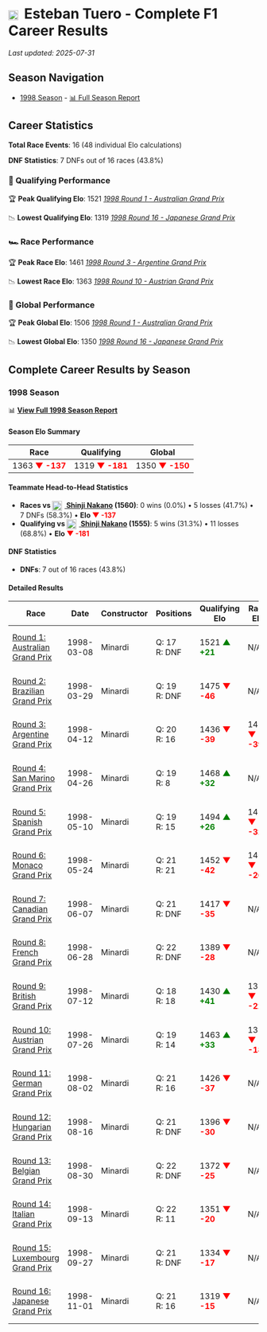 # <img src="https://upload.wikimedia.org/wikipedia/commons/1/1a/Flag_of_Argentina.svg" alt="Argentina" width="20" height="auto" style="vertical-align: middle; margin-right: 5px;" onerror="this.outerHTML='🇦🇷'; this.style.marginRight='5px';"/> Esteban Tuero - Complete F1 Career Results

*Last updated: 2025-07-31*

## Season Navigation

- [1998 Season](#1998-season) - [📊 Full Season Report](../seasons/1998-season-report)

## Career Statistics

**Total Race Events**: 16 (48 individual Elo calculations)

**DNF Statistics**: 7 DNFs out of 16 races (43.8%)

### 🏁 Qualifying Performance

🏆 **Peak Qualifying Elo**: 1521
   *[1998 Round 1 - Australian Grand Prix](../seasons/1998-season-report#round-1-australian-grand-prix)*

📉 **Lowest Qualifying Elo**: 1319
   *[1998 Round 16 - Japanese Grand Prix](../seasons/1998-season-report#round-16-japanese-grand-prix)*

### 🏎️ Race Performance

🏆 **Peak Race Elo**: 1461
   *[1998 Round 3 - Argentine Grand Prix](../seasons/1998-season-report#round-3-argentine-grand-prix)*

📉 **Lowest Race Elo**: 1363
   *[1998 Round 10 - Austrian Grand Prix](../seasons/1998-season-report#round-10-austrian-grand-prix)*

### 🌟 Global Performance

🏆 **Peak Global Elo**: 1506
   *[1998 Round 1 - Australian Grand Prix](../seasons/1998-season-report#round-1-australian-grand-prix)*

📉 **Lowest Global Elo**: 1350
   *[1998 Round 16 - Japanese Grand Prix](../seasons/1998-season-report#round-16-japanese-grand-prix)*


## Complete Career Results by Season

### 1998 Season

📊 **[View Full 1998 Season Report](../seasons/1998-season-report)**

#### Season Elo Summary

| Race | Qualifying | Global |
|------|------------|--------|
| 1363 **<span style="color: red;">▼ -137</span>** | 1319 **<span style="color: red;">▼ -181</span>** | 1350 **<span style="color: red;">▼ -150</span>** |

#### Teammate Head-to-Head Statistics

- **Races vs [<img src="https://upload.wikimedia.org/wikipedia/commons/9/9e/Flag_of_Japan.svg" alt="Japan" width="20" height="auto" style="vertical-align: middle; margin-right: 5px;" onerror="this.outerHTML='🇯🇵'; this.style.marginRight='5px';"/> Shinji Nakano](shinji-nakano) (1560)**: 0 wins (0.0%) • 5 losses (41.7%) • 7 DNFs (58.3%) • **Elo **<span style="color: red;">▼ -137</span>****
- **Qualifying vs [<img src="https://upload.wikimedia.org/wikipedia/commons/9/9e/Flag_of_Japan.svg" alt="Japan" width="20" height="auto" style="vertical-align: middle; margin-right: 5px;" onerror="this.outerHTML='🇯🇵'; this.style.marginRight='5px';"/> Shinji Nakano](shinji-nakano) (1555)**: 5 wins (31.3%) • 11 losses (68.8%) • **Elo **<span style="color: red;">▼ -181</span>****


#### DNF Statistics

- **DNFs**: 7 out of 16 races (43.8%)

#### Detailed Results

| Race | Date | Constructor | Positions | Qualifying Elo | Race Elo | Global Elo | Teammate |
|------|------|-------------|-----------|----------------|----------|------------|----------|
| [Round 1: Australian Grand Prix](../seasons/1998-season-report#round-1-australian-grand-prix) | 1998-03-08 | Minardi | Q: 17<br/>R: DNF | 1521 **<span style="color: green;">▲ +21</span>** | N/A | 1506 **<span style="color: green;">▲ +6</span>** | [<img src="https://upload.wikimedia.org/wikipedia/commons/9/9e/Flag_of_Japan.svg" alt="Japan" width="20" height="auto" style="vertical-align: middle; margin-right: 5px;" onerror="this.outerHTML='🇯🇵'; this.style.marginRight='5px';"/> Shinji Nakano](shinji-nakano)<br/>Q: 22<br/>R: DNF |
| [Round 2: Brazilian Grand Prix](../seasons/1998-season-report#round-2-brazilian-grand-prix) | 1998-03-29 | Minardi | Q: 19<br/>R: DNF | 1475 **<span style="color: red;">▼ -46</span>** | N/A | 1493 **<span style="color: red;">▼ -14</span>** | [<img src="https://upload.wikimedia.org/wikipedia/commons/9/9e/Flag_of_Japan.svg" alt="Japan" width="20" height="auto" style="vertical-align: middle; margin-right: 5px;" onerror="this.outerHTML='🇯🇵'; this.style.marginRight='5px';"/> Shinji Nakano](shinji-nakano)<br/>Q: 18<br/>R: 21 |
| [Round 3: Argentine Grand Prix](../seasons/1998-season-report#round-3-argentine-grand-prix) | 1998-04-12 | Minardi | Q: 20<br/>R: 16 | 1436 **<span style="color: red;">▼ -39</span>** | 1461 **<span style="color: red;">▼ -39</span>** | 1454 **<span style="color: red;">▼ -39</span>** | [<img src="https://upload.wikimedia.org/wikipedia/commons/9/9e/Flag_of_Japan.svg" alt="Japan" width="20" height="auto" style="vertical-align: middle; margin-right: 5px;" onerror="this.outerHTML='🇯🇵'; this.style.marginRight='5px';"/> Shinji Nakano](shinji-nakano)<br/>Q: 19<br/>R: 13 |
| [Round 4: San Marino Grand Prix](../seasons/1998-season-report#round-4-san-marino-grand-prix) | 1998-04-26 | Minardi | Q: 19<br/>R: 8 | 1468 **<span style="color: green;">▲ +32</span>** | N/A | 1463 **<span style="color: green;">▲ +10</span>** | [<img src="https://upload.wikimedia.org/wikipedia/commons/9/9e/Flag_of_Japan.svg" alt="Japan" width="20" height="auto" style="vertical-align: middle; margin-right: 5px;" onerror="this.outerHTML='🇯🇵'; this.style.marginRight='5px';"/> Shinji Nakano](shinji-nakano)<br/>Q: 21<br/>R: DNF |
| [Round 5: Spanish Grand Prix](../seasons/1998-season-report#round-5-spanish-grand-prix) | 1998-05-10 | Minardi | Q: 19<br/>R: 15 | 1494 **<span style="color: green;">▲ +26</span>** | 1429 **<span style="color: red;">▼ -32</span>** | 1449 **<span style="color: red;">▼ -15</span>** | [<img src="https://upload.wikimedia.org/wikipedia/commons/9/9e/Flag_of_Japan.svg" alt="Japan" width="20" height="auto" style="vertical-align: middle; margin-right: 5px;" onerror="this.outerHTML='🇯🇵'; this.style.marginRight='5px';"/> Shinji Nakano](shinji-nakano)<br/>Q: 20<br/>R: 14 |
| [Round 6: Monaco Grand Prix](../seasons/1998-season-report#round-6-monaco-grand-prix) | 1998-05-24 | Minardi | Q: 21<br/>R: 21 | 1452 **<span style="color: red;">▼ -42</span>** | 1403 **<span style="color: red;">▼ -26</span>** | 1418 **<span style="color: red;">▼ -31</span>** | [<img src="https://upload.wikimedia.org/wikipedia/commons/9/9e/Flag_of_Japan.svg" alt="Japan" width="20" height="auto" style="vertical-align: middle; margin-right: 5px;" onerror="this.outerHTML='🇯🇵'; this.style.marginRight='5px';"/> Shinji Nakano](shinji-nakano)<br/>Q: 19<br/>R: 9 |
| [Round 7: Canadian Grand Prix](../seasons/1998-season-report#round-7-canadian-grand-prix) | 1998-06-07 | Minardi | Q: 21<br/>R: DNF | 1417 **<span style="color: red;">▼ -35</span>** | N/A | 1407 **<span style="color: red;">▼ -10</span>** | [<img src="https://upload.wikimedia.org/wikipedia/commons/9/9e/Flag_of_Japan.svg" alt="Japan" width="20" height="auto" style="vertical-align: middle; margin-right: 5px;" onerror="this.outerHTML='🇯🇵'; this.style.marginRight='5px';"/> Shinji Nakano](shinji-nakano)<br/>Q: 18<br/>R: 7 |
| [Round 8: French Grand Prix](../seasons/1998-season-report#round-8-french-grand-prix) | 1998-06-28 | Minardi | Q: 22<br/>R: DNF | 1389 **<span style="color: red;">▼ -28</span>** | N/A | 1399 **<span style="color: red;">▼ -8</span>** | [<img src="https://upload.wikimedia.org/wikipedia/commons/9/9e/Flag_of_Japan.svg" alt="Japan" width="20" height="auto" style="vertical-align: middle; margin-right: 5px;" onerror="this.outerHTML='🇯🇵'; this.style.marginRight='5px';"/> Shinji Nakano](shinji-nakano)<br/>Q: 21<br/>R: DNF |
| [Round 9: British Grand Prix](../seasons/1998-season-report#round-9-british-grand-prix) | 1998-07-12 | Minardi | Q: 18<br/>R: 18 | 1430 **<span style="color: green;">▲ +41</span>** | 1381 **<span style="color: red;">▼ -22</span>** | 1396 **<span style="color: red;">▼ -3</span>** | [<img src="https://upload.wikimedia.org/wikipedia/commons/9/9e/Flag_of_Japan.svg" alt="Japan" width="20" height="auto" style="vertical-align: middle; margin-right: 5px;" onerror="this.outerHTML='🇯🇵'; this.style.marginRight='5px';"/> Shinji Nakano](shinji-nakano)<br/>Q: 19<br/>R: 8 |
| [Round 10: Austrian Grand Prix](../seasons/1998-season-report#round-10-austrian-grand-prix) | 1998-07-26 | Minardi | Q: 19<br/>R: 14 | 1463 **<span style="color: green;">▲ +33</span>** | 1363 **<span style="color: red;">▼ -18</span>** | 1393 **<span style="color: red;">▼ -3</span>** | [<img src="https://upload.wikimedia.org/wikipedia/commons/9/9e/Flag_of_Japan.svg" alt="Japan" width="20" height="auto" style="vertical-align: middle; margin-right: 5px;" onerror="this.outerHTML='🇯🇵'; this.style.marginRight='5px';"/> Shinji Nakano](shinji-nakano)<br/>Q: 21<br/>R: 11 |
| [Round 11: German Grand Prix](../seasons/1998-season-report#round-11-german-grand-prix) | 1998-08-02 | Minardi | Q: 21<br/>R: 16 | 1426 **<span style="color: red;">▼ -37</span>** | N/A | 1382 **<span style="color: red;">▼ -11</span>** | [<img src="https://upload.wikimedia.org/wikipedia/commons/9/9e/Flag_of_Japan.svg" alt="Japan" width="20" height="auto" style="vertical-align: middle; margin-right: 5px;" onerror="this.outerHTML='🇯🇵'; this.style.marginRight='5px';"/> Shinji Nakano](shinji-nakano)<br/>Q: 20<br/>R: DNF |
| [Round 12: Hungarian Grand Prix](../seasons/1998-season-report#round-12-hungarian-grand-prix) | 1998-08-16 | Minardi | Q: 21<br/>R: DNF | 1396 **<span style="color: red;">▼ -30</span>** | N/A | 1373 **<span style="color: red;">▼ -9</span>** | [<img src="https://upload.wikimedia.org/wikipedia/commons/9/9e/Flag_of_Japan.svg" alt="Japan" width="20" height="auto" style="vertical-align: middle; margin-right: 5px;" onerror="this.outerHTML='🇯🇵'; this.style.marginRight='5px';"/> Shinji Nakano](shinji-nakano)<br/>Q: 19<br/>R: 15 |
| [Round 13: Belgian Grand Prix](../seasons/1998-season-report#round-13-belgian-grand-prix) | 1998-08-30 | Minardi | Q: 22<br/>R: DNF | 1372 **<span style="color: red;">▼ -25</span>** | N/A | 1365 **<span style="color: red;">▼ -7</span>** | [<img src="https://upload.wikimedia.org/wikipedia/commons/9/9e/Flag_of_Japan.svg" alt="Japan" width="20" height="auto" style="vertical-align: middle; margin-right: 5px;" onerror="this.outerHTML='🇯🇵'; this.style.marginRight='5px';"/> Shinji Nakano](shinji-nakano)<br/>Q: 21<br/>R: 8 |
| [Round 14: Italian Grand Prix](../seasons/1998-season-report#round-14-italian-grand-prix) | 1998-09-13 | Minardi | Q: 22<br/>R: 11 | 1351 **<span style="color: red;">▼ -20</span>** | N/A | 1359 **<span style="color: red;">▼ -6</span>** | [<img src="https://upload.wikimedia.org/wikipedia/commons/9/9e/Flag_of_Japan.svg" alt="Japan" width="20" height="auto" style="vertical-align: middle; margin-right: 5px;" onerror="this.outerHTML='🇯🇵'; this.style.marginRight='5px';"/> Shinji Nakano](shinji-nakano)<br/>Q: 21<br/>R: DNF |
| [Round 15: Luxembourg Grand Prix](../seasons/1998-season-report#round-15-luxembourg-grand-prix) | 1998-09-27 | Minardi | Q: 21<br/>R: DNF | 1334 **<span style="color: red;">▼ -17</span>** | N/A | 1354 **<span style="color: red;">▼ -5</span>** | [<img src="https://upload.wikimedia.org/wikipedia/commons/9/9e/Flag_of_Japan.svg" alt="Japan" width="20" height="auto" style="vertical-align: middle; margin-right: 5px;" onerror="this.outerHTML='🇯🇵'; this.style.marginRight='5px';"/> Shinji Nakano](shinji-nakano)<br/>Q: 20<br/>R: 15 |
| [Round 16: Japanese Grand Prix](../seasons/1998-season-report#round-16-japanese-grand-prix) | 1998-11-01 | Minardi | Q: 21<br/>R: 16 | 1319 **<span style="color: red;">▼ -15</span>** | N/A | 1350 **<span style="color: red;">▼ -4</span>** | [<img src="https://upload.wikimedia.org/wikipedia/commons/9/9e/Flag_of_Japan.svg" alt="Japan" width="20" height="auto" style="vertical-align: middle; margin-right: 5px;" onerror="this.outerHTML='🇯🇵'; this.style.marginRight='5px';"/> Shinji Nakano](shinji-nakano)<br/>Q: 20<br/>R: DNF |

